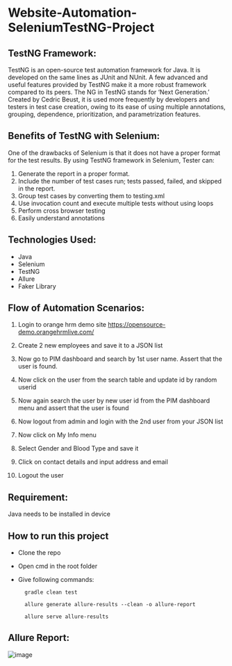 # Website-Automation-SeleniumTestNG-Project

## TestNG Framework:
TestNG is an open-source test automation framework for Java. It is developed on the same lines as JUnit and NUnit. 
A few advanced and useful features provided by TestNG make it a more robust framework compared to its peers. 
The NG in TestNG stands for ‘Next Generation.’ Created by Cedric Beust, it is used more frequently by developers and testers in test case creation, owing to its ease of using multiple annotations, grouping, dependence, prioritization, and parametrization features.

## Benefits of TestNG with Selenium:
One of the drawbacks of Selenium is that it does not have a proper format for the test results. By using TestNG framework in Selenium, Tester can:
1. Generate the report in a proper format.
2. Include the number of test cases run; tests passed, failed, and skipped in the report.
3. Group test cases by converting them to testing.xml
4. Use invocation count and execute multiple tests without using loops
5. Perform cross browser testing
6. Easily understand annotations

## Technologies Used:
- Java
- Selenium 
- TestNG
- Allure
- Faker Library

## Flow of Automation Scenarios:
1. Login to orange hrm demo site
https://opensource-demo.orangehrmlive.com/

2. Create 2 new employees and save it to a JSON list
3. Now go to PIM dashboard and search by 1st user name. Assert that the user is found.
4. Now click on the user from the search table and update id by random userid
5. Now again search the user by new user id from the PIM dashboard menu and assert that the user is found
6. Now logout from admin and login with the 2nd user from your JSON list
7. Now click on My Info menu
8. Select Gender and Blood Type and save it
9. Click on contact details and input address and email
10. Logout the user

## Requirement:
Java needs to be installed in device

## How to run this project
- Clone the repo
- Open cmd in the root folder
- Give following commands:

        gradle clean test
        
        allure generate allure-results --clean -o allure-report
        
        allure serve allure-results

## Allure Report:

![image](https://user-images.githubusercontent.com/123467715/221544089-2e3d76fa-c793-41d3-8c9c-6b0478bd3bf2.png)


